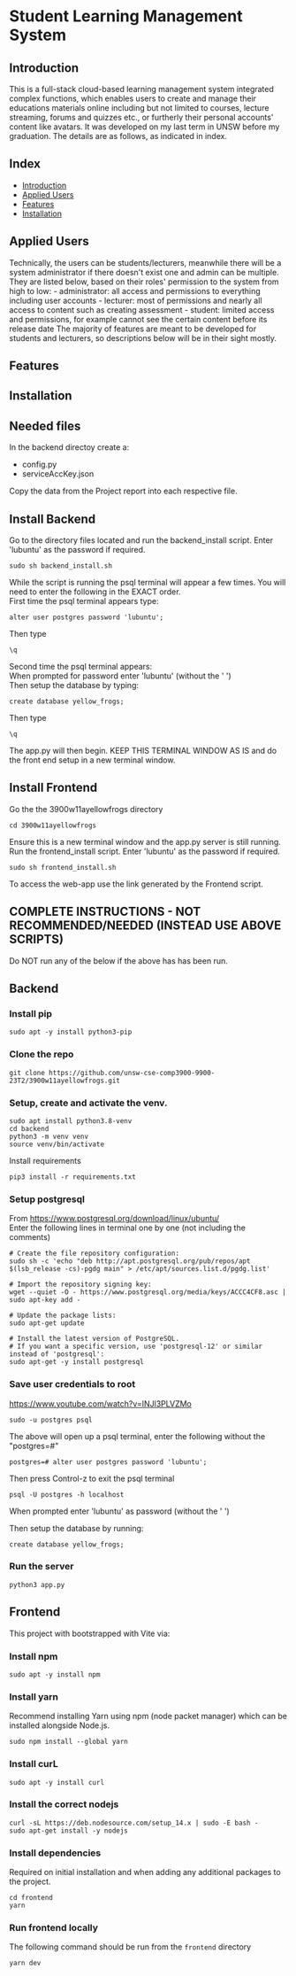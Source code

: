 # Student Learning Management System
## Introduction
This is a full-stack cloud-based learning management system integrated complex functions, which enables users to create and manage their educations materials online including but not limited to courses, lecture streaming, forums and quizzes etc., or furtherly their personal accounts' content like avatars. It was developed on my last term in UNSW before my graduation.
The details are as follows, as indicated in index.

## Index
 - [Introduction](#introduction)
 - [Applied Users](#applied-users)
 - [Features](#features)
 - [Installation](#installation)

## Applied Users
Technically, the users can be students/lecturers, meanwhile there will be a system administrator if there doesn't exist one and admin can be multiple.
They are listed below, based on their roles' permission to the system from high to low:
    - administrator: all access and permissions to everything including user accounts
    - lecturer: most of permissions and nearly all access to content such as creating assessment
    - student: limited access and permissions, for example cannot see the certain content before its release date
The majority of features are meant to be developed for students and lecturers, so descriptions below will be in their sight mostly.

## Features


## Installation
## Needed files
In the backend directoy create a:
- config.py
- serviceAccKey.json

Copy the data from the Project report into each respective file.

## Install Backend
Go to the directory files located and run the backend_install script. Enter 'lubuntu' as the password if required.
```
sudo sh backend_install.sh
```

While the script is running the psql terminal will appear a few times. You will need to enter the following in the EXACT order. \
First time the psql terminal appears type:
```
alter user postgres password 'lubuntu';
```
Then type 
```
\q
```
Second time the psql terminal appears: \
When prompted for password enter 'lubuntu' (without the ' ') \
Then setup the database by typing: 
```
create database yellow_frogs;
```
Then type 
```
\q
```
The app.py will then begin. KEEP THIS TERMINAL WINDOW AS IS and do the front end setup in a new terminal  window.

## Install Frontend
Go the the 3900w11ayellowfrogs directory
```
cd 3900w11ayellowfrogs
```

Ensure this is a new terminal window and the app.py server is still running.
Run the frontend_install script. Enter 'lubuntu' as the password if required.
```
sudo sh frontend_install.sh
```

To access the web-app use the link generated by the Frontend script.

## COMPLETE INSTRUCTIONS - NOT RECOMMENDED/NEEDED (INSTEAD USE ABOVE SCRIPTS)
Do NOT run any of the below if the above has has been run.
## Backend

### Install pip
```
sudo apt -y install python3-pip
```

### Clone the repo
```
git clone https://github.com/unsw-cse-comp3900-9900-23T2/3900w11ayellowfrogs.git
```

### Setup, create and activate the venv.
```
sudo apt install python3.8-venv
cd backend
python3 -m venv venv
source venv/bin/activate
```

Install requirements
```
pip3 install -r requirements.txt
```

### Setup postgresql
From https://www.postgresql.org/download/linux/ubuntu/ \
Enter the following lines in terminal one by one (not including the comments)
```
# Create the file repository configuration:
sudo sh -c 'echo "deb http://apt.postgresql.org/pub/repos/apt $(lsb_release -cs)-pgdg main" > /etc/apt/sources.list.d/pgdg.list'

# Import the repository signing key:
wget --quiet -O - https://www.postgresql.org/media/keys/ACCC4CF8.asc | sudo apt-key add -

# Update the package lists:
sudo apt-get update

# Install the latest version of PostgreSQL.
# If you want a specific version, use 'postgresql-12' or similar instead of 'postgresql':
sudo apt-get -y install postgresql
```

### Save user credentials to root
https://www.youtube.com/watch?v=INJl3PLVZMo
```
sudo -u postgres psql
```

The above will open up a psql terminal, enter the following without the "postgres=#"
```
postgres=# alter user postgres password 'lubuntu';
```

Then press Control-z to exit the psql terminal

```
psql -U postgres -h localhost
```

When prompted enter 'lubuntu' as password (without the ' ')

Then setup the database by running:
```
create database yellow_frogs;
```

### Run the server
```
python3 app.py
```
  
## Frontend

This project with bootstrapped with Vite via:

### Install npm
```
sudo apt -y install npm
```

### Install yarn
Recommend installing Yarn using npm (node packet manager) which can be installed alongside Node.js.
```
sudo npm install --global yarn
```

### Install curL
```
sudo apt -y install curl
```

### Install the correct nodejs
```
curl -sL https://deb.nodesource.com/setup_14.x | sudo -E bash -
sudo apt-get install -y nodejs
```

### Install dependencies
Required on initial installation and when adding any additional packages to the project.

```
cd frontend
yarn
```
### Run frontend locally
The following command should be run from the `frontend` directory
```
yarn dev
```
